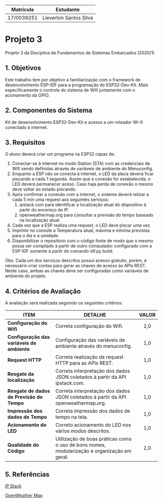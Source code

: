 | Matrícula | Estudante |
| --------- | --------- |
|17/0039251 | Lieverton Santos Silva |

# Projeto 3

Projeto 3 da Disciplina de Fundamentos de Sistemas Embarcados (2020/1)

## 1. Objetivos

Este trabalho tem por objetivo a familiarização com o framework de desenvolvimento ESP-IDF para a programação do ESP32-Dev-Kit. Mais especificamente o controle do sistema de Wifi juntamente com o acionamento da GPIO.

## 2. Componentes do Sistema

Kit de desenvolvimento ESP32-Dev-Kit e acesso a um roteador Wi-fi conectado à internet.

## 3. Requisitos

O aluno deverá criar um programa na ESP32 capaz de:

1. Conectar-se à internet no modo Station (STA) com as credenciais de Wifi sendo definidas através de variáveis de ambiente do Menuconfig.
2. Enquanto a ESP não se conecta à internet, o LED da placa deverá ficar piscando a cada 1 segundo. Assim que a conexão for estabelecida, o LED deverá permanecer aceso. Caso haja perda de conexão o mesmo deve voltar ao estado piscando.
3. Após confirmar a conexão com a internet, o sistema deverá relizar a cada 5 min uma request aos seguintes serviços:  
   1. ipstack.com para identificar a localização atual do dispositivo à partir do encereço de IP.
   2. openweathermap.org para consultar a previsão do tempo baseado na localização atual.
4. Cada vez que a ESP realiza uma request, o LED deve piscar uma vez.
5. Imprimir no console a Temperatura atual, máxima e mínima previstas para o dia e a umidade.
6. Disponibilizar o repositório com o código fonte de modo que o mesmo possa ser compilado à partir de outro computador configurado com a ESP-IDF somente à partir do comando idf.py build.

Obs: Cada um dos serviços descritos possui acesso gratuito, porém, é necessário criar contas para gerar as chaves de acesso às APIs REST. Neste caso, ambas as chaves deve ser configuradas como variáveis de ambiente do projeto.

## 4. Critérios de Avaliação

A avaliação será realizada seguindo os seguintes critérios:

|   ITEM    |   DETALHE  |   VALOR   |
|-----------|------------|:---------:|
|**Configuração do Wifi**  |   Correta configuração do Wifi. |   2,0   |
|**Configuração das variáveis de ambiente**  |   Configuração das variáveis de ambiente através do menuconfig.  |   1,0   |
|**Request HTTP** |  Correta realização da request HTTP para as APIs REST. |   1,0   |
|**Resgate da localização**   |  Correta interpretação dos dados JSON coletados à partir da API ipstack.com. |   1,0   |
|**Resgate de dados de Previsão do Tempo**   |   Correta interpretação dos dados JSON coletados à partir da API openweathermap.org.  |   1,0 |
|**Impressão dos dados de Tempo**    |   Correta impressão dos dados de tempo na tela.  |   1,0   |
|**Acionamento do LED** |   Correto acionamento do LED nos vários modos descritos.    |   1,0   |
|**Qualidade do Código** |   Utilização de boas práticas como o uso de bons nomes, modularização e organização em geral. |   2,0 |

## 5. Referências

[IP Stack](https://ipstack.com/)

[OpenWeather Map](https://home.openweathermap.org/)
